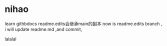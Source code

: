 # nihao
learn githbdocs 
readme.edits会继承main的副本
now is readme.edits branch ,  i will update readme.md ,and commit,


lalalal
